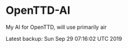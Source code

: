 # OpenTTD-AI
My AI for OpenTTD, will use primarily air

Latest backup: Sun Sep 29 07:16:02 UTC 2019
